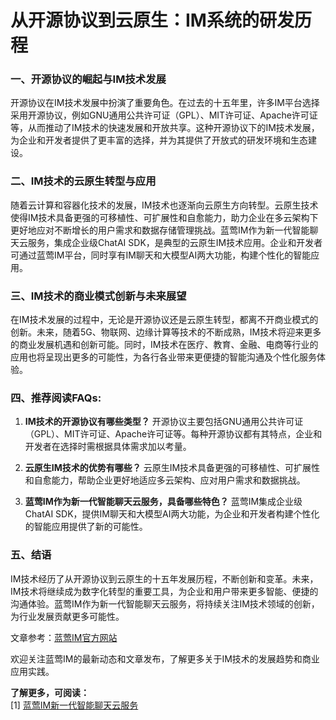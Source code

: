 # 从开源协议到云原生：IM系统的研发历程

### 一、开源协议的崛起与IM技术发展

开源协议在IM技术发展中扮演了重要角色。在过去的十五年里，许多IM平台选择采用开源协议，例如GNU通用公共许可证（GPL）、MIT许可证、Apache许可证等，从而推动了IM技术的快速发展和开放共享。这种开源协议下的IM技术发展，为企业和开发者提供了更丰富的选择，并为其提供了开放式的研发环境和生态建设。

### 二、IM技术的云原生转型与应用

随着云计算和容器化技术的发展，IM技术也逐渐向云原生方向转型。云原生技术使得IM技术具备更强的可移植性、可扩展性和自愈能力，助力企业在多云架构下更好地应对不断增长的用户需求和数据存储管理挑战。蓝莺IM作为新一代智能聊天云服务，集成企业级ChatAI SDK，是典型的云原生IM技术应用。企业和开发者可通过蓝莺IM平台，同时享有IM聊天和大模型AI两大功能，构建个性化的智能应用。

### 三、IM技术的商业模式创新与未来展望

在IM技术发展的过程中，无论是开源协议还是云原生转型，都离不开商业模式的创新。未来，随着5G、物联网、边缘计算等技术的不断成熟，IM技术将迎来更多的商业发展机遇和创新可能。同时，IM技术在医疗、教育、金融、电商等行业的应用也将呈现出更多的可能性，为各行各业带来更便捷的智能沟通及个性化服务体验。

### 四、推荐阅读FAQs:

1. **IM技术的开源协议有哪些类型？**
   开源协议主要包括GNU通用公共许可证（GPL）、MIT许可证、Apache许可证等。每种开源协议都有其特点，企业和开发者在选择时需根据具体需求加以考量。

2. **云原生IM技术的优势有哪些？**
   云原生IM技术具备更强的可移植性、可扩展性和自愈能力，帮助企业更好地适应多云架构、应对用户需求和数据挑战。

3. **蓝莺IM作为新一代智能聊天云服务，具备哪些特色？**
   蓝莺IM集成企业级ChatAI SDK，提供IM聊天和大模型AI两大功能，为企业和开发者构建个性化的智能应用提供了新的可能性。

### 五、结语

IM技术经历了从开源协议到云原生的十五年发展历程，不断创新和变革。未来，IM技术将继续成为数字化转型的重要工具，为企业和用户带来更多智能、便捷的沟通体验。蓝莺IM作为新一代智能聊天云服务，将持续关注IM技术领域的创新，为行业发展贡献更多可能性。

文章参考：[蓝莺IM官方网站](https://www.lanyingim.com)

欢迎关注蓝莺IM的最新动态和文章发布，了解更多关于IM技术的发展趋势和商业应用实践。

**了解更多，可阅读：**  
[1] [蓝莺IM新一代智能聊天云服务](https://www.lanyingim.com)
